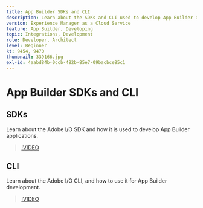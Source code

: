 ```yaml
---
title: App Builder SDKs and CLI
description: Learn about the SDKs and CLI used to develop App Builder applications.
version: Experience Manager as a Cloud Service
feature: App Builder, Developing
topic: Integrations, Development
role: Developer, Architect
level: Beginner
kt: 9454, 9470
thumbnail: 339166.jpg
exl-id: 4aabd84b-0ccb-482b-85e7-09bacbce85c1
---
```

# App Builder SDKs and CLI

## SDKs

Learn about the Adobe I/O SDK and how it is used to develop App Builder applications.

>[!VIDEO](https://video.tv.adobe.com/v/339166/?quality=12&learn=on)

## CLI

Learn about the Adobe I/O CLI, and how to use it for App Builder development.

>[!VIDEO](https://video.tv.adobe.com/v/339167/?quality=12&learn=on)
